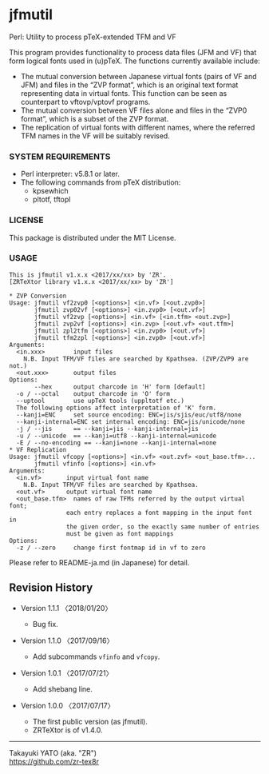 jfmutil
=======

Perl: Utility to process pTeX-extended TFM and VF

This program provides functionality to process data files (JFM and VF)
that form logical fonts used in (u)pTeX. The functions currently
available include:

  - The mutual conversion between Japanese virtual fonts (pairs of VF
    and JFM) and files in the “ZVP format”, which is an original text
    format representing data in virtual fonts. This function can be seen
    as counterpart to vftovp/vptovf programs.
  - The mutual conversion between VF files alone and files in the “ZVP0
    format”, which is a subset of the ZVP format.
  - The replication of virtual fonts with different names, where the
    referred TFM names in the VF will be suitably revised.

### SYSTEM REQUIREMENTS

  - Perl interpreter: v5.8.1 or later.
  - The following commands from pTeX distribution:
      - kpsewhich
      - pltotf, tftopl

### LICENSE

This package is distributed under the MIT License.

### USAGE

    This is jfmutil v1.x.x <2017/xx/xx> by 'ZR'.
    [ZRTeXtor library v1.x.x <2017/xx/xx> by 'ZR']

    * ZVP Conversion
    Usage: jfmutil vf2zvp0 [<options>] <in.vf> [<out.zvp0>]
           jfmutil zvp02vf [<options>] <in.zvp0> [<out.vf>]
           jfmutil vf2zvp [<options>] <in.vf> [<in.tfm> <out.zvp>]
           jfmutil zvp2vf [<options>] <in.zvp> [<out.vf> <out.tfm>]
           jfmutil zpl2tfm [<options>] <in.zvp0> [<out.vf>]
           jfmutil tfm2zpl [<options>] <in.zvp0> [<out.vf>]
    Arguments:
      <in.xxx>        input files
        N.B. Input TFM/VF files are searched by Kpathsea. (ZVP/ZVP9 are not.)
      <out.xxx>       output files
    Options:
           --hex      output charcode in 'H' form [default]
      -o / --octal    output charcode in 'O' form
      --uptool        use upTeX tools (uppltotf etc.)
      The following options affect interpretation of 'K' form.
      --kanji=ENC     set source encoding: ENC=jis/sjis/euc/utf8/none
      --kanji-internal=ENC set internal encoding: ENC=jis/unicode/none
      -j / --jis      == --kanji=jis --kanji-internal=jis
      -u / --unicode  == --kanji=utf8 --kanji-internal=unicode
      -E / --no-encoding == --kanji=none --kanji-internal=none
    * VF Replication
    Usage: jfmutil vfcopy [<options>] <in.vf> <out.zvf> <out_base.tfm>...
           jfmutil vfinfo [<options>] <in.vf>
    Arguments:
      <in.vf>       input virtual font name
        N.B. Input TFM/VF files are searched by Kpathsea.
      <out.vf>      output virtual font name
      <out_base.tfm>  names of raw TFMs referred by the output virtual font;
                    each entry replaces a font mapping in the input font in
                    the given order, so the exactly same number of entries
                    must be given as font mappings
    Options:
      -z / --zero     change first fontmap id in vf to zero


Please refer to README-ja.md (in Japanese) for detail.

Revision History
----------------

  * Version 1.1.1 〈2018/01/20〉
      - Bug fix.

  * Version 1.1.0 〈2017/09/16〉
      - Add subcommands `vfinfo` and `vfcopy`.

  * Version 1.0.1 〈2017/07/21〉
      - Add shebang line.

  * Version 1.0.0 〈2017/07/17〉
      - The first public version (as jfmutil).
      - ZRTeXtor is of v1.4.0.

--------------------
Takayuki YATO (aka. "ZR")  
https://github.com/zr-tex8r
